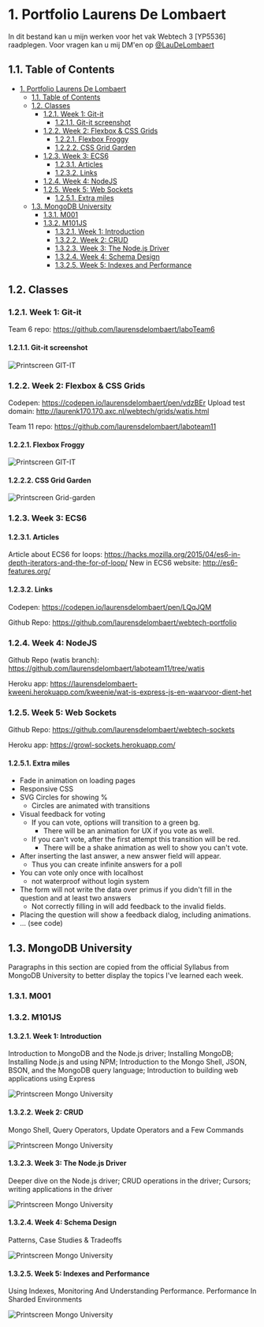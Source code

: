 # 1. Portfolio Laurens De Lombaert

In dit bestand kan u mijn werken voor het vak Webtech 3 [YP5536] raadplegen. Voor vragen kan u mij DM'en op [@LauDeLombaert](https://twitter.com/LauDeLombaert)

## 1.1. Table of Contents

<!-- TOC -->

- [1. Portfolio Laurens De Lombaert](#1-portfolio-laurens-de-lombaert)
    - [1.1. Table of Contents](#11-table-of-contents)
    - [1.2. Classes](#12-classes)
        - [1.2.1. Week 1: Git-it](#121-week-1-git-it)
            - [1.2.1.1. Git-it screenshot](#1211-git-it-screenshot)
        - [1.2.2. Week 2: Flexbox & CSS Grids](#122-week-2-flexbox--css-grids)
            - [1.2.2.1. Flexbox Froggy](#1221-flexbox-froggy)
            - [1.2.2.2. CSS Grid Garden](#1222-css-grid-garden)
        - [1.2.3. Week 3: ECS6](#123-week-3-ecs6)
            - [1.2.3.1. Articles](#1231-articles)
            - [1.2.3.2. Links](#1232-links)
        - [1.2.4. Week 4: NodeJS](#124-week-4-nodejs)
        - [1.2.5. Week 5: Web Sockets](#125-week-5-web-sockets)
            - [1.2.5.1. Extra miles](#1251-extra-miles)
    - [1.3. MongoDB University](#13-mongodb-university)
        - [1.3.1. M001](#131-m001)
        - [1.3.2. M101JS](#132-m101js)
            - [1.3.2.1. Week 1: Introduction](#1321-week-1-introduction)
            - [1.3.2.2. Week 2: CRUD](#1322-week-2-crud)
            - [1.3.2.3. Week 3: The Node.js Driver](#1323-week-3-the-nodejs-driver)
            - [1.3.2.4. Week 4: Schema Design](#1324-week-4-schema-design)
            - [1.3.2.5. Week 5: Indexes and Performance](#1325-week-5-indexes-and-performance)

<!-- /TOC -->

## 1.2. Classes

### 1.2.1. Week 1: Git-it

Team 6 repo: <https://github.com/laurensdelombaert/laboTeam6>

#### 1.2.1.1. Git-it screenshot

![Printscreen GIT-IT](http://laurenk170.170.axc.nl/webtech/gitit.png)

### 1.2.2. Week 2: Flexbox & CSS Grids

Codepen: <https://codepen.io/laurensdelombaert/pen/vdzBEr>
Upload test domain: <http://laurenk170.170.axc.nl/webtech/grids/watis.html>

Team 11 repo: <https://github.com/laurensdelombaert/laboteam11>

#### 1.2.2.1. Flexbox Froggy

![Printscreen GIT-IT](http://laurenk170.170.axc.nl/webtech/froggy.png)

#### 1.2.2.2. CSS Grid Garden

![Printscreen Grid-garden](http://laurenk170.170.axc.nl/webtech/grid.png)

### 1.2.3. Week 3: ECS6

#### 1.2.3.1. Articles

Article about ECS6 for loops: <https://hacks.mozilla.org/2015/04/es6-in-depth-iterators-and-the-for-of-loop/>
New in ECS6 website: <http://es6-features.org/>

#### 1.2.3.2. Links

Codepen: <https://codepen.io/laurensdelombaert/pen/LQqJQM>

Github Repo: <https://github.com/laurensdelombaert/webtech-portfolio>

### 1.2.4. Week 4: NodeJS

Github Repo (watis branch): <https://github.com/laurensdelombaert/laboteam11/tree/watis>

Heroku app: <https://laurensdelombaert-kweeni.herokuapp.com/kweenie/wat-is-express-js-en-waarvoor-dient-het>

### 1.2.5. Week 5: Web Sockets

Github Repo: <https://github.com/laurensdelombaert/webtech-sockets>

Heroku app: <https://growl-sockets.herokuapp.com/>

#### 1.2.5.1. Extra miles

- Fade in animation on loading pages
- Responsive CSS
- SVG Circles for showing %
  - Circles are animated with transitions
- Visual feedback for voting
  - If you can vote, options will transition to a green bg.
    - There will be an animation for UX if you vote as well.
  - If you can't vote, after the first attempt this transition will be red.
    - There will be a shake animation as well to show you can't vote.
- After inserting the last answer, a new answer field will appear.
  - Thus you can create infinite answers for a poll
- You can vote only once with localhost
  - not waterproof without login system
- The form will not write the data over primus if you didn't fill in the question and at least two answers
  - Not correctly filling in will add feedback to the invalid fields.
- Placing the question will show a feedback dialog, including animations.
- ... (see code)

## 1.3. MongoDB University

Paragraphs in this section are copied from the official Syllabus from MongoDB University to better display the topics I've learned each week.

### 1.3.1. M001

### 1.3.2. M101JS

#### 1.3.2.1. Week 1: Introduction

Introduction to MongoDB and the Node.js driver; Installing MongoDB; Installing Node.js and using NPM; Introduction to the Mongo Shell, JSON, BSON, and the MongoDB query language; Introduction to building web applications using Express

![Printscreen Mongo University](http://laurenk170.170.axc.nl/webtech/mongo1.png)

#### 1.3.2.2. Week 2: CRUD

Mongo Shell, Query Operators, Update Operators and a Few Commands

![Printscreen Mongo University](http://laurenk170.170.axc.nl/webtech/mongo2.png)

#### 1.3.2.3. Week 3: The Node.js Driver

Deeper dive on the Node.js driver; CRUD operations in the driver; Cursors; writing applications in the driver

![Printscreen Mongo University](http://laurenk170.170.axc.nl/webtech/mongo3.png)

#### 1.3.2.4. Week 4: Schema Design

Patterns, Case Studies & Tradeoffs

![Printscreen Mongo University](http://laurenk170.170.axc.nl/webtech/mongo4.png)

#### 1.3.2.5. Week 5: Indexes and Performance

Using Indexes, Monitoring And Understanding Performance. Performance In Sharded Environments

![Printscreen Mongo University](http://laurenk170.170.axc.nl/webtech/mongo5.png)